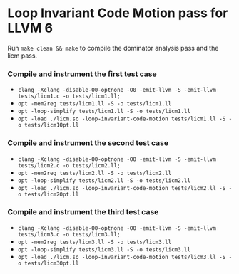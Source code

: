 Loop Invariant Code Motion pass for LLVM 6
==========================================

Run `make clean && make` to compile the dominator analysis pass and the licm pass.


### Compile and instrument the first test case

* `clang -Xclang -disable-O0-optnone -O0 -emit-llvm -S -emit-llvm tests/licm1.c -o tests/licm1.ll;`
* `opt -mem2reg tests/licm1.ll -S -o tests/licm1.ll`
* `opt -loop-simplify tests/licm1.ll -S -o tests/licm1.ll`
* `opt -load ./licm.so -loop-invariant-code-motion tests/licm1.ll -S -o tests/licm1Opt.ll`


### Compile and instrument the second test case

* `clang -Xclang -disable-O0-optnone -O0 -emit-llvm -S -emit-llvm tests/licm2.c -o tests/licm2.ll;`
* `opt -mem2reg tests/licm2.ll -S -o tests/licm2.ll`
* `opt -loop-simplify tests/licm2.ll -S -o tests/licm2.ll`
* `opt -load ./licm.so -loop-invariant-code-motion tests/licm2.ll -S -o tests/licm2Opt.ll`


### Compile and instrument the third test case

* `clang -Xclang -disable-O0-optnone -O0 -emit-llvm -S -emit-llvm tests/licm3.c -o tests/licm3.ll;`
* `opt -mem2reg tests/licm3.ll -S -o tests/licm3.ll`
* `opt -loop-simplify tests/licm3.ll -S -o tests/licm3.ll`
* `opt -load ./licm.so -loop-invariant-code-motion tests/licm3.ll -S -o tests/licm3Opt.ll`

